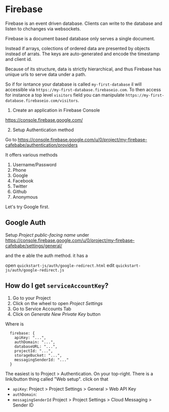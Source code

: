 # Firebase

Firebase is an event driven database. Clients can write to the database and listen to chchanges via websockets.

Firebase is a document based database only serves a single document.

Instead if arrays, colections of ordered data are presented by objects instead of arrats. The keys are auto-generated and encode the timestamp and client id.

Because of its structure, data is strictly hierarchical, and thus Firebase has unique urls to serve data under a path.

So if for isntance your database is called `my-first-database` il will accessible via `https://my-first-database.firebaseio.com`. To then access for instance a top level `visitors` field you can manipulate `https://my-first-database.firebaseio.com/visitors`.



1. Create an application in Firebase Console

https://console.firebase.google.com/


2. Setup Authentication method

Go to https://console.firebase.google.com/u/0/project/my-firebase-cafebabe/authentication/providers

It offers various methods

1. Username/Password
2. Phone
3. Google
4. Facebook
5. Twitter
6. Github
7. Anonymous

Let's try Google first.

## Google Auth

Setup *Project public-facing name* under https://console.firebase.google.com/u/0/project/my-firebase-cafebabe/settings/general/

and the  e able the auth method.  it has a

open `quickstart-js/auth/google-redirect.html`
edit `quickstart-js/auth/google-redirect.js`
## How do I get `serviceAccountKey`?

1. Go to your Project
2. Click on the wheel to open _Project Settings_
3. Go to Service Accounts Tab
4. Click on _Generate New Private Key_ button

Where is

```
  firebase: {
    apiKey: "...",
    authDomain: "...",
    databaseURL: "...",
    projectId: "...",
    storageBucket: "...",
    messagingSenderId: "..."
  }
```

The easiest is to Project > Authentication. On your top-right. There is a link/button thing called "Web setup". click on that

* `apiKey`: Project > Project Settings > General > Web API Key
* `authDomain`:
* `messagingSenderId`  Project > Project Settings > Cloud Messaging > Sender ID

